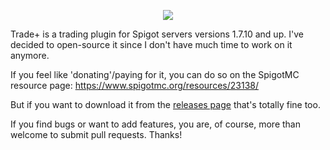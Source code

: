 <p align="center"><img src="https://image.ibb.co/e9AUuf/tradeplus.png"></p>

Trade+ is a trading plugin for Spigot servers versions 1.7.10 and up. I've decided to open-source it since I don't have much time to work on it anymore.

If you feel like 'donating'/paying for it, you can do so on the SpigotMC resource page: https://www.spigotmc.org/resources/23138/

But if you want to download it from the [releases page](https://github.com/Trophonix/TradePlus/releases) that's totally fine too.

If you find bugs or want to add features, you are, of course, more than welcome to submit pull requests. Thanks!
